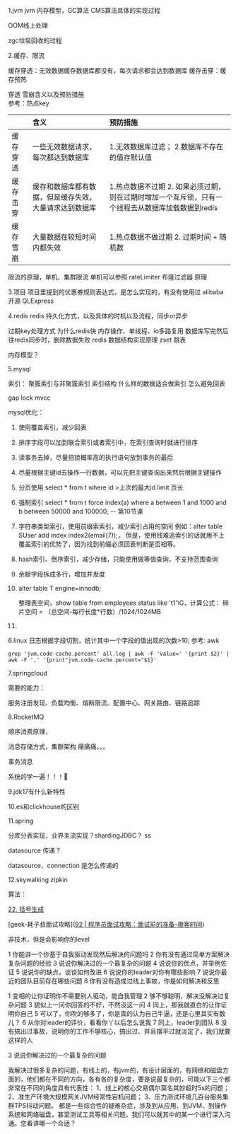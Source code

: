 1.jvm
jvm 内存模型，GC算法 CMS算法具体的实现过程

OOM线上处理

zgc垃圾回收的过程

2.缓存、限流

缓存穿透：无效数据缓存数据库都没有，每次请求都会达到数据库
缓存击穿：缓存预热

穿透 雪崩含义以及预防措施  
参考：热点key

|      | 含义                          | 预防措施                                                   |
| ---- |:--------------------------- |:------------------------------------------------------ |
| 缓存穿透 | 一些无效数据请求，每次都达到数据库           | 1.无效数据库过滤； 2.数据库不存在的值存默认值                              |
| 缓存击穿 | 缓存和数据库都有数据，但是缓存失效，大量请求达到数据库 | 1.热点数据不过期 2. 如果必须过期，则在过期时增加一个互斥锁，只有一个线程去从数据库加载数据到redis |
| 缓存雪崩 | 大量数据在较短时间内都失效               | 1.热点数据不做过期 2. 过期时间 + 随机数                               |

限流的原理，单机、集群限流 单机可以参照 rateLimiter
布隆过滤器 原理

3.项目
项目里提到的优惠券规则表达式，是怎么实现的，有没有使用过 alibaba 开源 QLExpress

4.redis
redis 持久化方式，以及具体的时机以及流程，同步or异步

过期key处理方式
为什么redis快  内存操作、单线程、io多路复用
数据库写完然后往redis同步时，删除数据失败
redis 数据结构实现原理 zset 跳表

内存模型？

5.mysql 

索引： 聚簇索引与非聚簇索引  索引结构
什么样的数据适合做索引
怎么避免回表

gap lock mvcc

mysql优化：

1. 使用覆盖索引，减少回表

2. 排序字段可以加到联合索引或者索引中，在索引查询时就进行排序

3. 读事务去掉，尽量把锁概率高的执行语句放到事务的最后

4. 尽量根据主键id去操作一行数据，可以先把主键查询出来然后根据主键操作

5. 分页使用 select * from t where id >上次的最大id limit 页长

6. 强制索引 select * from t force index(a) where a between 1 and 1000 and b between 50000 and 100000;  -- 第10节课

7. 字符串类型索引，使用前缀索索引，减少索引占用的空间   例如：alter table SUser add index index2(email(7));， 但是，使用钱难追索引的话就用不上覆盖索引的优势了，因为找到前缀必须回表判断是否相等。

8. hash索引、倒序索引，减少存储，只能使用做等值查询，不支持范围查询

9. 余额字段拆成多行，增加并发度

10. alter table T engine=innodb;  
    
    整理表空间，show table from employees status like 't1'\G，计算公式： 碎片空间 = （总空间-每行长度*行数）/1024/1024MB

11. 

6.linux 
日志根据字段切割，统计其中一个字段的值出现的次数>10;  参考:  awk  

```shell
grep 'jvm.code-cache.percent' all.log | awk -F 'value=' '{print $2}' | awk -F ',' '{print"jvm.code-cache.percent="$1}'
```

7.springcloud

需要的能力：

服务注册发现、负载均衡、熔断限流、配置中心、网关路由、链路追踪

8.RocketMQ

顺序消费原理，

消息存储方式，集群架构 痛痛痛。。。

事务消息

系统的学一遍！！！🤑

9.jdk17有什么新特性 

10.es和clickhouse的区别 

11.spring 

分库分表实现，业界主流实现？shardingJDBC？ ss

datasource 传递？

datasource、connection 是怎么传递的

12.skywalking zipkin

算法：

[22. 括号生成](https://leetcode-cn.com/problems/generate-parentheses/)

[geek-耗子叔面试攻略]([92 | 程序员面试攻略：面试前的准备-极客时间](https://time.geekbang.org/column/article/13067))

非技术，但是会影响你的level

1 你能讲一个你基于自我驱动发现然后解决的问题吗
2 你有没有通过简单方案解决复杂问题的经验
3 说说你解决过的一个最复杂的问题
4 说说你的优点，并举例佐证
5 说说你的缺点，谈谈如何改进
6 说说你的leader对你有哪些影响
7 说说你最近的团队目前存在哪些问题
8 你有没有造成过线上事故，你是如何解决和反思

1 变相的让你证明你不需要别人驱动，能自我管理
2 够不够聪明，解决没解决过复杂问题
3 貌似上一问你回答的不好，不然没这一问
4 同上，那我就直白的让你证明你自己
5 可以了，你吹的够多了，你是真的认为自己牛逼，还是心里其实有数儿？
6 从你对leader的评价，看看你丫以后怎么说我
7 同上，leader到团队
8 没有搞出过事故，说明你的工作不够核心，搞出过、并且摆平过就淡定了，我们就要这样的人

3 说说你解决过的一个最复杂的问题

我解决过很多复杂的问题，有线上的，有jvm的，有设计层面的，有网络和磁盘方面的，他们都在不同的方向，各有各的复杂度，要是说最复杂的，可能以下三个都非常在不同的角度具有代表性：
1、线上的核心交易偶尔莫名其妙超时5s的问题；
2、准生产环境大规模网关JVM经常性宕机问题；
3、压力测试环境几百台服务集群TPS抖动问题。
都是一些综合性的疑难杂症，涉及到从应用、到JVM、到操作系统和网络磁盘，甚至测试工具等相关问题。我们可以就其中的某一个进行深入沟通。您看讲哪一个合适？
